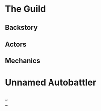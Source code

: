 # The Guild

## Backstory

## Actors

## Mechanics
 
 
 
 
 
 
# Unnamed Autobattler
 
## 
~                                                                                                                                                                                             
~              
